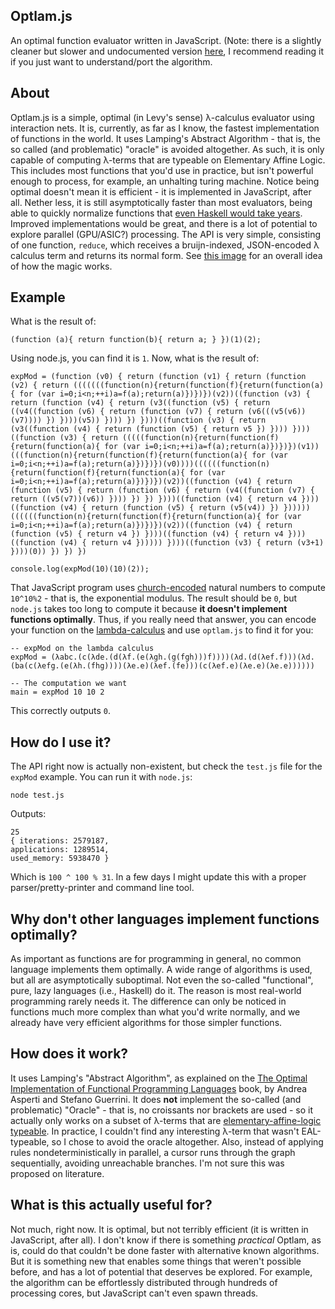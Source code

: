 ## Optlam.js

An optimal function evaluator written in JavaScript. (Note: there is a slightly cleaner but slower and undocumented version [here](https://github.com/MaiaVictor/LPU/blob/master/src/lamnet.js), I recommend reading it if you just want to understand/port the algorithm.

## About

Optlam.js is a simple, optimal (in Levy's sense) λ-calculus evaluator using interaction nets. It is, currently, as far as I know, the fastest implementation of functions in the world. It uses Lamping's Abstract Algorithm - that is, the so called (and problematic) "oracle" is avoided altogether. As such, it is only capable of computing λ-terms that are typeable on Elementary Affine Logic. This includes most functions that you'd use in practice, but isn't powerful enough to process, for example, an unhalting turing machine. Notice being optimal doesn't mean it is efficient - it is implemented in JavaScript, after all. Nether less, it is still asymptotically faster than most evaluators, being able to quickly normalize functions that [even Haskell would take years](http://stackoverflow.com/questions/31707614/why-are-%CE%BB-calculus-optimal-evaluators-able-to-compute-big-modular-exponentiation). Improved implementations would be great, and there is a lot of potential to explore parallel (GPU/ASIC?) processing. The API is very simple, consisting of one function, `reduce`, which receives a bruijn-indexed, JSON-encoded λ calculus term and returns its normal form. See [this image](http://i.imgur.com/CSjrhsX.jpg) for an overall idea of how the magic works.

## Example

What is the result of:

    (function (a){ return function(b){ return a; } })(1)(2);

Using node.js, you can find it is `1`. Now, what is the result of:

    expMod = (function (v0) { return (function (v1) { return (function (v2) { return (((((((function(n){return(function(f){return(function(a){ for (var i=0;i<n;++i)a=f(a);return(a)})})})(v2))((function (v3) { return (function (v4) { return (v3((function (v5) { return ((v4((function (v6) { return (function (v7) { return (v6(((v5(v6))(v7)))) }) })))(v5)) }))) }) })))((function (v3) { return (v3((function (v4) { return (function (v5) { return v5 }) }))) })))((function (v3) { return (((((function(n){return(function(f){return(function(a){ for (var i=0;i<n;++i)a=f(a);return(a)})})})(v1))(((function(n){return(function(f){return(function(a){ for (var i=0;i<n;++i)a=f(a);return(a)})})})(v0))))((((((function(n){return(function(f){return(function(a){ for (var i=0;i<n;++i)a=f(a);return(a)})})})(v2))((function (v4) { return (function (v5) { return (function (v6) { return (v4((function (v7) { return ((v5(v7))(v6)) }))) }) }) })))((function (v4) { return v4 })))((function (v4) { return (function (v5) { return (v5(v4)) }) })))))((((((function(n){return(function(f){return(function(a){ for (var i=0;i<n;++i)a=f(a);return(a)})})})(v2))((function (v4) { return (function (v5) { return v4 }) })))((function (v4) { return v4 })))((function (v4) { return v4 }))))) })))((function (v3) { return (v3+1) })))(0)) }) }) })

    console.log(expMod(10)(10)(2));

That JavaScript program uses [church-encoded](https://en.wikipedia.org/wiki/Church_encoding) natural numbers to compute `10^10%2` - that is, the exponential modulus. The result should be `0`, but `node.js` takes too long to compute it because **it doesn't implement functions optimally**. Thus, if you really need that answer, you can encode your function on the [lambda-calculus](https://en.wikipedia.org/wiki/Lambda_calculus) and use `optlam.js` to find it for you:

    -- expMod on the lambda calculus
    expMod = (λabc.(c(λde.(d(λf.(e(λgh.(g(fgh)))f))))(λd.(d(λef.f)))(λd.(ba(c(λefg.(e(λh.(fhg))))(λe.e)(λef.(fe)))(c(λef.e)(λe.e)(λe.e))))))

    -- The computation we want
    main = expMod 10 10 2

This correctly outputs `0`.

## How do I use it?

The API right now is actually non-existent, but check the `test.js` file for the `expMod` example. You can run it with `node.js`:

    node test.js

Outputs:

    25
    { iterations: 2579187,
    applications: 1289514,
    used_memory: 5938470 }

Which is `100 ^ 100 % 31`. In a few days I might update this with a proper parser/pretty-printer and command line tool.

## Why don't other languages implement functions optimally?

As important as functions are for programming in general, no common language implements them optimally. A wide range of algorithms is used, but all are asymptotically suboptimal. Not even the so-called "functional", pure, lazy languages (i.e., Haskell) do it. The reason is most real-world programming rarely needs it. The difference can only be noticed in functions much more complex than what you'd write normally, and we already have very efficient algorithms for those simpler functions.

## How does it work?

It uses Lamping's "Abstract Algorithm", as explained on the [The Optimal Implementation of Functional Programming Languages](http://www.cs.unibo.it/pub/asperti/book.ps.gz) book, by Andrea Asperti and Stefano Guerrini. It does **not** implement the so-called (and problematic) "Oracle" - that is, no croissants nor brackets are used - so it actually only works on a subset of λ-terms that are [elementary-affine-logic typeable](https://www.google.com.br/url?sa=t&rct=j&q=&esrc=s&source=web&cd=1&cad=rja&uact=8&sqi=2&ved=0CCIQFjAAahUKEwi9iqmQioHHAhWB7YAKHSu1AIg&url=http%3A%2F%2Ftocl.acm.org%2Faccepted%2Fcoppola.ps&ei=Dyq5Vf3GG4HbgwSr6oLACA&usg=AFQjCNHyttke6hpkbC6hclM-htxhvNQp1A&sig2=CyOfKgqyXUA85UlEQuZ7Qw&bvm=bv.99028883,d.eXY). In practice, I couldn't find any interesting λ-term that wasn't EAL-typeable, so I chose to avoid the oracle altogether. Also, instead of applying rules nondeterministically in parallel, a cursor runs through the graph sequentially, avoiding unreachable branches. I'm not sure this was proposed on literature.

## What is this actually useful for?

Not much, right now. It is optimal, but not terribly efficient (it is written in JavaScript, after all). I don't know if there is something *practical* Optlam, as is, could do that couldn't be done faster with alternative known algorithms. But it is something new that enables some things that weren't possible before, and has a lot of potential that deserves be explored. For example, the algorithm can be effortlessly distributed through hundreds of processing cores, but JavaScript can't even spawn threads.
